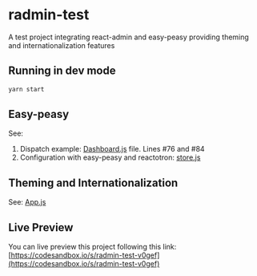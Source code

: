 # radmin-test

A test project integrating react-admin and easy-peasy providing theming and internationalization features

## Running in dev mode

```bash
yarn start
```

## Easy-peasy

See:

1. Dispatch example: [Dashboard.js](./src/components/Dashboard.js) file. Lines #76 and #84
2. Configuration with easy-peasy and reactotron: [store.js](./src/store.js)

## Theming and Internationalization

See: [App.js](./src/App.js)

## Live Preview

You can live preview this project following this link: [https://codesandbox.io/s/radmin-test-v0gef](https://codesandbox.io/s/radmin-test-v0gef)
